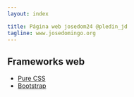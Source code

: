 ```yaml
---
layout: index

title: Página web josedom24 @pledin_jd
tagline: www.josedomingo.org
---
```


## Frameworks web

* [Pure CSS](http://purecss.io/)
* [Bootstrap](http://getbootstrap.com/)